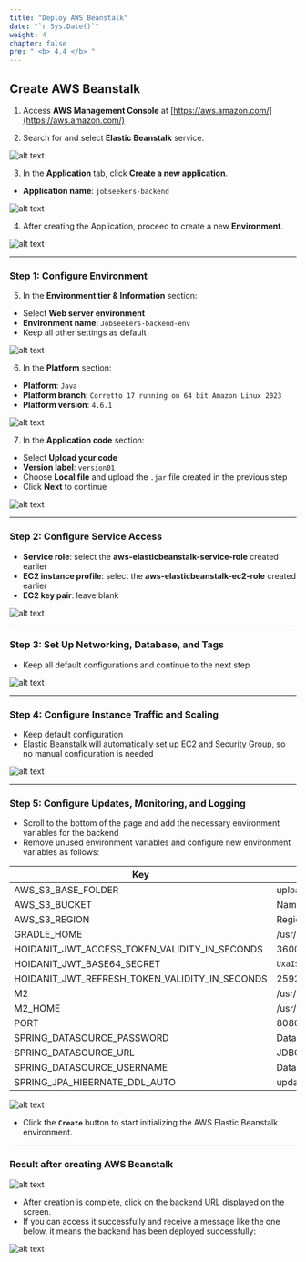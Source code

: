 ```yaml
---
title: "Deploy AWS Beanstalk"
date: "`r Sys.Date()`"
weight: 4
chapter: false
pre: " <b> 4.4 </b> "
---
```


## Create AWS Beanstalk

1. Access **AWS Management Console** at [https://aws.amazon.com/](https://aws.amazon.com/)

2. Search for and select **Elastic Beanstalk** service.

![alt text](image.png)

3. In the **Application** tab, click **Create a new application**.

- **Application name**: `jobseekers-backend`

![alt text](image-2.png)

4. After creating the Application, proceed to create a new **Environment**.

![alt text](image-1.png)

---

### **Step 1: Configure Environment**

5. In the **Environment tier & Information** section:

- Select **Web server environment**
- **Environment name**: `Jobseekers-backend-env`
- Keep all other settings as default

![alt text](image-3.png)

6. In the **Platform** section:

- **Platform**: `Java`
- **Platform branch**: `Corretto 17 running on 64 bit Amazon Linux 2023`
- **Platform version**: `4.6.1`

![alt text](image-4.png)

7. In the **Application code** section:

- Select **Upload your code**
- **Version label**: `version01`
- Choose **Local file** and upload the `.jar` file created in the previous step
- Click **Next** to continue

![alt text](image-5.png)

---

### **Step 2: Configure Service Access**

- **Service role**: select the **aws-elasticbeanstalk-service-role** created earlier
- **EC2 instance profile**: select the **aws-elasticbeanstalk-ec2-role** created earlier
- **EC2 key pair**: leave blank

![alt text](image-6.png)

---

### **Step 3: Set Up Networking, Database, and Tags**

- Keep all default configurations and continue to the next step

![alt text](image-7.png)

---

### **Step 4: Configure Instance Traffic and Scaling**

- Keep default configuration
- Elastic Beanstalk will automatically set up EC2 and Security Group, so no manual configuration is needed

![alt text](image-8.png)

---

### **Step 5: Configure Updates, Monitoring, and Logging**

- Scroll to the bottom of the page and add the necessary environment variables for the backend
- Remove unused environment variables and configure new environment variables as follows:

| **Key**                                        | **Value**                                                                                  |
| ---------------------------------------------- | ------------------------------------------------------------------------------------------ |
| AWS_S3_BASE_FOLDER                             | uploads/                                                                                   |
| AWS_S3_BUCKET                                  | Name of the S3 bucket created in the previous step (e.g., `jobseeker-uploadimage`)         |
| AWS_S3_REGION                                  | Region of the S3 bucket, e.g., `ap-southeast-1`                                            |
| GRADLE_HOME                                    | /usr/local/gradle                                                                          |
| HOIDANIT_JWT_ACCESS_TOKEN_VALIDITY_IN_SECONDS  | 3600                                                                                       |
| HOIDANIT_JWT_BASE64_SECRET                     | `UxaISAcJlpUx5+626BrxPYyMFphS5WCem/tODCjONXDyKg9wTaZyzwwhi7k6YLs3eJwn4eYdlrdLAYAyrT5FXQ==` |
| HOIDANIT_JWT_REFRESH_TOKEN_VALIDITY_IN_SECONDS | 2592000                                                                                    |
| M2                                             | /usr/local/apache-maven/bin                                                                |
| M2_HOME                                        | /usr/local/apache-maven                                                                    |
| PORT                                           | 8080                                                                                       |
| SPRING_DATASOURCE_PASSWORD                     | Database access password (set by you when creating the database)                           |
| SPRING_DATASOURCE_URL                          | JDBC URL of the database (e.g., `jdbc:mysql://<host>:<port>/<scheme>`)                     |
| SPRING_DATASOURCE_USERNAME                     | Database username (e.g., `admin`)                                                          |
| SPRING_JPA_HIBERNATE_DDL_AUTO                  | update                                                                                     |

![alt text](image-9.png)

- Click the **`Create`** button to start initializing the AWS Elastic Beanstalk environment.

---

### Result after creating AWS Beanstalk

![alt text](image-10.png)

- After creation is complete, click on the backend URL displayed on the screen.
- If you can access it successfully and receive a message like the one below, it means the backend has been deployed successfully:

![alt text](image-11.png)

